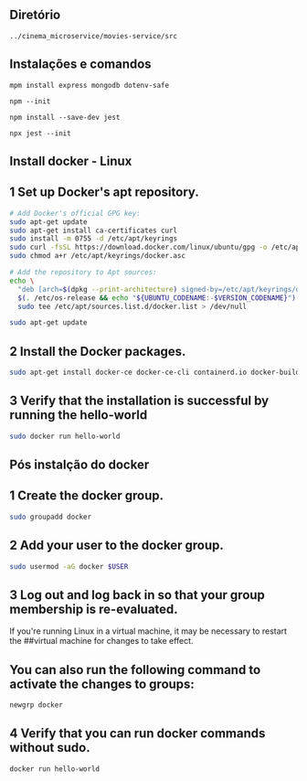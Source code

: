 ## Diretório

```nodejs
../cinema_microservice/movies-service/src
```

## Instalações e comandos

```nodejs
mpm install express mongodb dotenv-safe

npm --init

npm install --save-dev jest

npx jest --init
```

## Install docker - Linux

## 1 Set up Docker's apt repository.
```bash
# Add Docker's official GPG key:
sudo apt-get update
sudo apt-get install ca-certificates curl
sudo install -m 0755 -d /etc/apt/keyrings
sudo curl -fsSL https://download.docker.com/linux/ubuntu/gpg -o /etc/apt/keyrings/docker.asc
sudo chmod a+r /etc/apt/keyrings/docker.asc

# Add the repository to Apt sources:
echo \
  "deb [arch=$(dpkg --print-architecture) signed-by=/etc/apt/keyrings/docker.asc] https://download.docker.com/linux/ubuntu \
  $(. /etc/os-release && echo "${UBUNTU_CODENAME:-$VERSION_CODENAME}") stable" | \
  sudo tee /etc/apt/sources.list.d/docker.list > /dev/null

sudo apt-get update
```
## 2 Install the Docker packages.
```bash
sudo apt-get install docker-ce docker-ce-cli containerd.io docker-buildx-plugin docker-compose-plugin
```

## 3 Verify that the installation is successful by running the hello-world 
```bash
sudo docker run hello-world
```


## Pós instalção do docker

## 1 Create the docker group.
```bash
sudo groupadd docker
```

## 2 Add your user to the docker group.
```bash
sudo usermod -aG docker $USER
```
## 3 Log out and log back in so that your group membership is re-evaluated.

 If you're running Linux in a virtual machine, it may be necessary to restart the ##virtual    machine for changes to take effect.

## You can also run the following command to activate the changes to groups:
```bash
newgrp docker
```

## 4 Verify that you can run docker commands without sudo.
```bash
docker run hello-world
```

